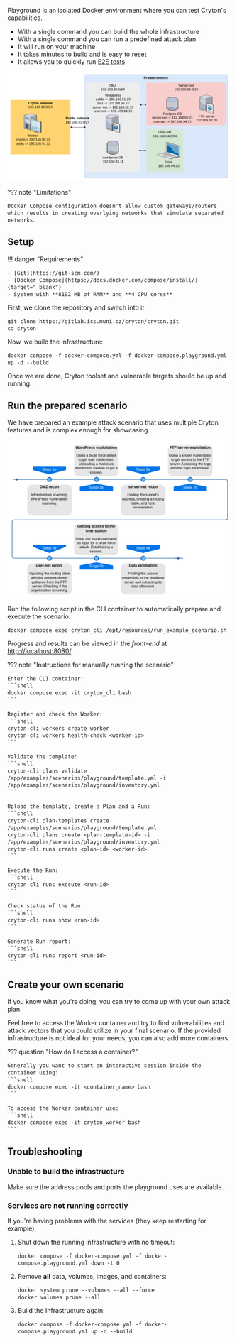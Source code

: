 Playground is an isolated Docker environment where you can test Cryton's capabilities.

- With a single command you can build the whole infrastructure
- With a single command you can run a predefined attack plan
- It will run on your machine
- It takes minutes to build and is easy to reset
- It allows you to quickly run [E2E tests](development/index.md#e2e)

![Infrastructure](images/playground-infrastructure.png)

??? note "Limitations"

    Docker Compose configuration doesn't allow custom gateways/routers which results in creating overlying networks that simulate separated networks.

## Setup

!!! danger "Requirements"

    - [Git](https://git-scm.com/)
    - [Docker Compose](https://docs.docker.com/compose/install/){target="_blank"}
    - System with **8192 MB of RAM** and **4 CPU cores**

First, we clone the repository and switch into it:
```shell
git clone https://gitlab.ics.muni.cz/cryton/cryton.git
cd cryton
```

Now, we build the infrastructure:
```shell
docker compose -f docker-compose.yml -f docker-compose.playground.yml up -d --build
```

Once we are done, Cryton toolset and vulnerable targets should be up and running.

## Run the prepared scenario
We have prepared an example attack scenario that uses multiple Cryton features and is complex enough for showcasing.

![Attack description](images/playground-attack-diagram.png)

Run the following script in the CLI container to automatically prepare and execute the scenario:
```shell
docker compose exec cryton_cli /opt/resources/run_example_scenario.sh
```

Progress and results can be viewed in the *front-end* at [http://localhost:8080/](http://localhost:8080/).

??? note "Instructions for manually running the scenario"

    Enter the CLI container:
    ```shell
    docker compose exec -it cryton_cli bash
    ```

    Register and check the Worker:
    ```shell
    cryton-cli workers create worker
    cryton-cli workers health-check <worker-id>
    ```
    
    Validate the template:
    ```shell
    cryton-cli plans validate /app/examples/scenarios/playground/template.yml -i /app/examples/scenarios/playground/inventory.yml
    ```
    
    Upload the template, create a Plan and a Run:
    ```shell
    cryton-cli plan-templates create /app/examples/scenarios/playground/template.yml
    cryton-cli plans create <plan-template-id> -i /app/examples/scenarios/playground/inventory.yml
    cryton-cli runs create <plan-id> <worker-id>
    ```
    
    Execute the Run:
    ```shell
    cryton-cli runs execute <run-id>
    ```
    
    Check status of the Run:
    ```shell
    cryton-cli runs show <run-id>
    ```
    
    Generate Run report:
    ```shell
    cryton-cli runs report <run-id>
    ```

## Create your own scenario
If you know what you're doing, you can try to come up with your own attack plan.

Feel free to access the Worker container and try to find vulnerabilities and attack vectors that you could utilize in your final scenario. If the provided infrastructure is not ideal for your needs, you can also add more containers.

??? question "How do I access a container?"

    Generally you want to start an interactive session inside the container using:
    ```shell
    docker compose exec -it <container_name> bash
    ```
    
    To access the Worker container use:
    ```shell
    docker compose exec -it cryton_worker bash
    ```

## Troubleshooting

### Unable to build the infrastructure
Make sure the address pools and ports the playground uses are available.

### Services are not running correctly
If you're having problems with the services (they keep restarting for example):

1. Shut down the running infrastructure with no timeout:
    ```shell
    docker compose -f docker-compose.yml -f docker-compose.playground.yml down -t 0
    ```

2. Remove **all** data, volumes, images, and containers:
    ```shell
    docker system prune --volumes --all --force
    docker volumes prune --all
    ```

3. Build the Infrastructure again:
    ```shell
    docker compose -f docker-compose.yml -f docker-compose.playground.yml up -d --build
    ```

[//]: # (TODO: the proxy settings don't work since the domain names are different)
[//]: # (### Proxy settings)

[//]: # (If you're using a proxy, paste the following settings into `~/.docker/config.json` on your host:)

[//]: # (```)

[//]: # ({)

[//]: # ( "proxies":)

[//]: # ( {)

[//]: # (   "default":)

[//]: # (   {)

[//]: # (     "httpProxy": "<proxy-address>",)

[//]: # (     "httpsProxy": "<proxy-address>",)

[//]: # (     "noProxy": "localhost,.cryton")

[//]: # (   })

[//]: # ( })

[//]: # (})

[//]: # (```)
